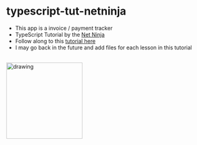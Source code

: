 # typescript-tut-netninja

- This app is a invoice / payment tracker
- TypeScript Tutorial by the [Net Ninja](https://www.youtube.com/channel/UCW5YeuERMmlnqo4oq8vwUpg "Named link title")
- Follow along to this [tutorial here](https://www.youtube.com/watch?v=2pZmKW9-I_k&list=PL4cUxeGkcC9gUgr39Q_yD6v-bSyMwKPUI "Named Linke title")
- I may go back in the future and add files for each lesson in this tutorial

<br>
<img src="./public/favicon.ico" alt="drawing" width="200" height="200"/>
